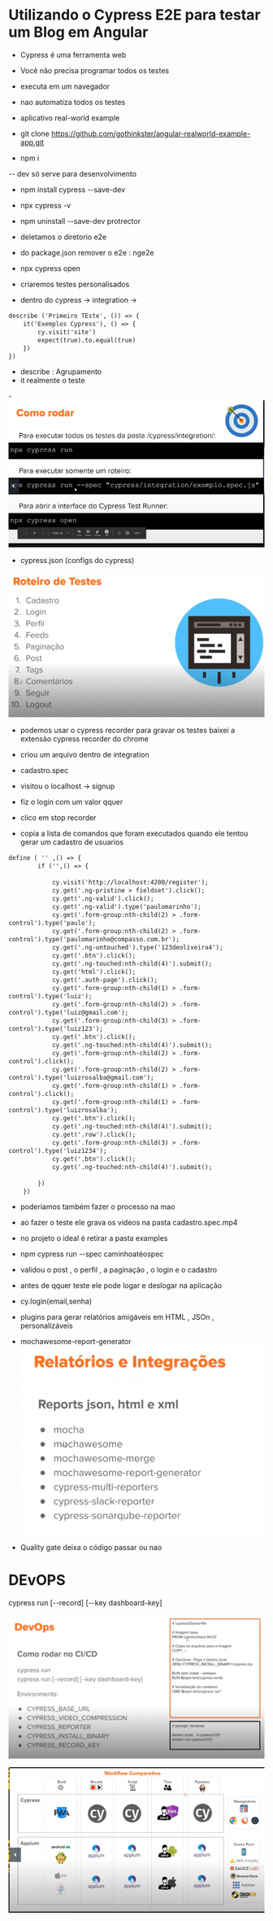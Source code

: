 # Utilizando o Cypress E2E para testar um Blog em Angular 

- Cypress é uma ferramenta web
- Você não precisa programar todos os testes 
- executa em um navegador 
- nao automatiza todos os testes 
- aplicativo real-world example 

- git clone https://github.com/gothinkster/angular-realworld-example-app.git
- npm i 

-- dev só serve para desenvolvimento 

- npm install cypress --save-dev

- npx cypress -v 

- npm uninstall --save-dev protrector 
- deletamos o diretorio e2e
- do package.json remover o e2e : nge2e 
- npx cypress open

- criaremos testes personalisados 

- dentro do cypress -> integration -> 

``` Js 
describe ('Primeiro TEste', ()) => {
    it('Exemplos Cypress'), () => {
        cy.visit('site')
        expect(true).to.equal(true)
    })
})
```
- describe : Agrupamento 
- it realmente o teste 

-![](1.PNG)
- cypress.json  (configs do cypress)

![](2.PNG)


- podemos usar o cypress recorder para gravar os testes 
baixei a extensão cypress recorder do chrome 

- criou um arquivo dentro de integration 
- cadastro.spec 
- visitou o localhost -> signup 
- fiz o login com um valor qquer 
- clico em stop recorder 
- copia a lista de comandos que foram executados quando ele tentou gerar um cadastro de usuarios

```Js
define ( '' ,() => {
        if ('',() => {

            cy.visit('http://localhost:4200/register');
            cy.get('.ng-pristine > fieldset').click();
            cy.get('.ng-valid').click();
            cy.get('.ng-valid').type('paulomarinho');
            cy.get('.form-group:nth-child(2) > .form-control').type('paulo');
            cy.get('.form-group:nth-child(2) > .form-control').type('paulomarinho@compasso.com.br');
            cy.get('.ng-untouched').type('123deoliveira4');
            cy.get('.btn').click();
            cy.get('.ng-touched:nth-child(4)').submit();
            cy.get('html').click();
            cy.get('.auth-page').click();
            cy.get('.form-group:nth-child(1) > .form-control').type('luiz');
            cy.get('.form-group:nth-child(2) > .form-control').type('luiz@gmail.com');
            cy.get('.form-group:nth-child(3) > .form-control').type('luiz123');
            cy.get('.btn').click();
            cy.get('.ng-touched:nth-child(4)').submit();
            cy.get('.form-group:nth-child(2) > .form-control').click();
            cy.get('.form-group:nth-child(2) > .form-control').type('luizrosalba@gmail.com');
            cy.get('.form-group:nth-child(1) > .form-control').click();
            cy.get('.form-group:nth-child(1) > .form-control').type('luizrosalba');
            cy.get('.btn').click();
            cy.get('.ng-touched:nth-child(4)').submit();
            cy.get('.row').click();
            cy.get('.form-group:nth-child(3) > .form-control').type('luiz1234');
            cy.get('.btn').click();
            cy.get('.ng-touched:nth-child(4)').submit();

        })
    })

```
- poderiamos também fazer o processo na mao 

- ao fazer o teste ele grava os videos na pasta cadastro.spec.mp4

- no projeto o ideal é retirar a pasta examples 
- npm cypress run --spec caminhoatéospec
- validou o post , o perfil , a paginação , o login e o cadastro 
- antes de qquer teste ele pode logar e deslogar na aplicação 
- cy.login(email,senha)
- plugins para gerar relatórios amigáveis em HTML , JSOn , personalizáveis 
- mochawesome-report-generator 
![](3.PNG)
- Quality gate deixa o código passar ou nao 


# DEvOPS 

cypress run [--record] [--key dashboard-key]

![](4.PNG)

![](5.PNG)


